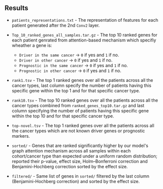 ## Results

- `patients_representations.txt` - The representation of features for each patient generated after the 2nd `Conv2` layer.

- `Top_10_ranked_genes_all_samples.tar.gz` - The top 10 ranked genes for each patient genrated from attention-based mechanism which specifiy wheather a gene is:
  * `Driver in the same cancer` -> `0` if yes and `1` if no.
  * `Driver in other cancer` -> `0` if yes and `1` if no.
  * `Prognostic in the same cancer` -> `0` if yes and `1` if no.
  * `Prognostic in other cancer` -> `0` if yes and `1` if no.

- `rank1.tsv` - The top 1 ranked genes over all the patients across all the cancer types, last column specify the number of patients having this specific gene within the top 1 and for that specific cancer type.

- `rank10.tsv` - The top 10 ranked genes over all the patients across all the cancer types combined from `ranked_genes_top10.tar.gz` and last column specifying the number of patients having this specific gene within the top 10 and for that specific cancer type.

- `top-novel.tsv` - The top 1 ranked genes over all the patients across all the cancer types which are not known driver genes or prognostic markers.

- `sorted/` - Genes that are ranked significantly higher by our model's graph attention mechanism across all samples within each cohort/cancer type than expected under a uniform random distribution; reported their p-value, effect size, Holm–Bonferroni correction and Benjamini-Hochberg correction sorted by the effect size.

- `filtered/` - Same list of genes in `sorted/` filtered by the last column (Benjamini-Hochberg correction) and sorted by the effect size.
